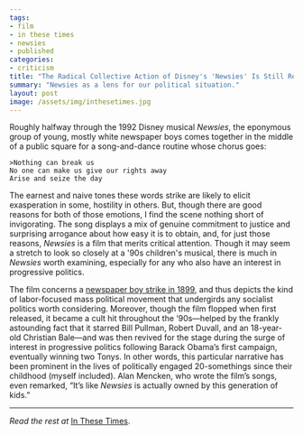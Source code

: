 ```yaml
---
tags:
- film
- in these times
- newsies
- published
categories:
- criticism
title: "The Radical Collective Action of Disney's 'Newsies' Is Still Relevant Today"
summary: "Newsies as a lens for our political situation."
layout: post
image: /assets/img/inthesetimes.jpg
---
```

Roughly halfway through the 1992 Disney musical _Newsies_, the eponymous group of young, mostly white newspaper boys comes together in the middle of a public square for a song-and-dance routine whose chorus goes:

    >Nothing can break us
    No one can make us give our rights away
    Arise and seize the day

The earnest and naive tones these words strike are likely to elicit exasperation in some, hostility in others. But, though there are good reasons for both of those emotions, I find the scene nothing short of invigorating. The song displays a mix of genuine commitment to justice and surprising arrogance about how easy it is to obtain, and, for just those reasons, _Newsies_ is a film that merits critical attention. Though it may seem a stretch to look so closely at a '90s children's musical, there is much in _Newsies_ worth examining, especially for any who also have an interest in progressive politics.

The film concerns a [newspaper boy strike in 1899](https://en.wikipedia.org/wiki/Newsboys%27_strike_of_1899), and thus depicts the kind of labor-focused mass political movement that undergirds any socialist politics worth considering. Moreover, though the film flopped when first released, it became a cult hit throughout the ‘90s—helped by the frankly astounding fact that it starred Bill Pullman, Robert Duvall, and an 18-year-old Christian Bale—and was then revived for the stage during the surge of interest in progressive politics following Barack Obama’s first campaign, eventually winning two Tonys. In other words, this particular narrative has been prominent in the lives of politically engaged 20-somethings since their childhood (myself included). Alan Mencken, who wrote the film’s songs, even remarked, “It’s like _Newsies_ is actually owned by this generation of kids.”

---

_Read the rest at_ [In These Times](http://inthesetimes.com/working/entry/18715/the_radical_collective_action_of_disneys_newsies_is_still_relevant_today).

